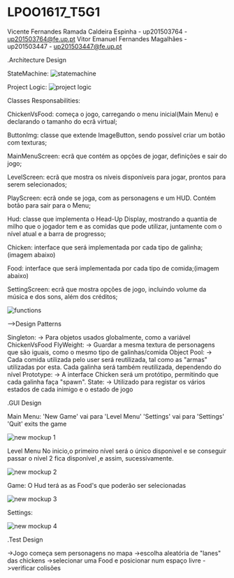 # LPOO1617_T5G1
Vicente Fernandes Ramada Caldeira Espinha - up201503764 - up201503764@fe.up.pt
Vitor Emanuel Fernandes Magalhães - up201503447 -  up201503447@fe.up.pt

.Architecture Design

StateMachine:
![statemachine](https://cloud.githubusercontent.com/assets/22790772/25526284/c675aab8-2c0a-11e7-9327-caddb6d1aba2.png)

Project Logic:
![project logic](https://cloud.githubusercontent.com/assets/22790772/25526285/c7d7e2b8-2c0a-11e7-95e1-122fa244d1f5.png)

Classes Responsabilities:

ChickenVsFood: começa o jogo, carregando o menu inicial(Main Menu) e declarando o tamanho do ecrã virtual;

ButtonImg: classe que extende ImageButton, sendo possível criar um botão com texturas;

MainMenuScreen: ecrã que contém as opções de jogar, definições e sair do jogo;

LevelScreen: ecrã que mostra os níveis disponíveis para jogar, prontos para serem selecionados;

PlayScreen: ecrã onde se joga, com as personagens e um HUD. Contém botão para sair para o Menu;

Hud: classe que implementa o Head-Up Display, mostrando a quantia de milho que o jogador tem e as comidas que pode utilizar, 
juntamente com o nível atual e a barra de progresso;

Chicken: interface que será implementada por cada tipo de galinha;(imagem abaixo)

Food: interface que será implementada por cada tipo de comida;(imagem abaixo)

SettingScreen: ecrã que mostra opções de jogo, incluindo volume da música e dos sons, além dos créditos;

![functions](https://cloud.githubusercontent.com/assets/22790772/25526287/c937b606-2c0a-11e7-901e-e68dd54bfb8f.png)


-->Design Patterns

Singleton: 
-> Para objetos usados globalmente, como a variável ChickenVsFood 
FlyWeight:
-> Guardar a mesma textura de personagens que são iguais, como o mesmo tipo de galinhas/comida
Object Pool: 
-> Cada comida utilizada pelo user será reutilizada, tal como as "armas" utilizadas por esta.
Cada galinha será também reutilizada, dependendo do nível
Prototype: 
-> A interface Chicken será um protótipo, permitindo que cada galinha faça "spawn".
State:
-> Utilizado para registar os vários estados de cada inimigo e o estado de jogo

.GUI Design

Main Menu:
'New Game' vai para 'Level Menu'
'Settings' vai para 'Settings'
'Quit' exits the game

![new mockup 1](https://cloud.githubusercontent.com/assets/22790772/25526246/a493b3ea-2c0a-11e7-888a-44668fe03a1d.png)

Level Menu
No inicio,o primeiro nível será o único disponivel e se conseguir passar o nível 2 fica disponível ,e assim, sucessivamente.

![new mockup 2](https://cloud.githubusercontent.com/assets/22790772/25526272/bb02ee20-2c0a-11e7-939a-5be503c15752.png)

Game:
O Hud terá as as Food's que poderão ser selecionadas

![new mockup 3](https://cloud.githubusercontent.com/assets/22790772/25526275/c12f95f0-2c0a-11e7-8f1f-3f08ed051977.png)

Settings:

![new mockup 4](https://cloud.githubusercontent.com/assets/22790772/25526281/c47f09ca-2c0a-11e7-95d3-1c517a4d2b71.png)

.Test Design

->Jogo começa sem personagens no mapa
->escolha aleatória de "lanes" das chickens
->selecionar uma Food e posicionar num espaço livre
->verificar colisões
